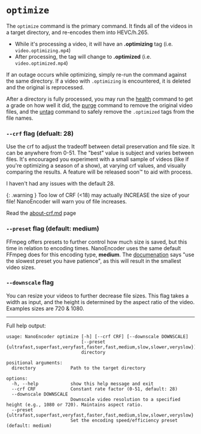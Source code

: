 # `optimize`
The `optimize` command is the primary command. It finds all of the videos in a target directory, and re-encodes them into HEVC/h.265.

- While it's processing a video, it will have an **.optimizing** tag (i.e. `video.optimizing.mp4`)
- After processing, the tag will change to **.optimized** (i.e. `video.optimized.mp4`)

If an outage occurs while optimizing, simply re-run the command against the same directory. If a video with `.optimizing` is encountered, it is deleted and the original is reprocessed.

After a directory is fully processed, you may run the [health](health.md) command to get a grade on how well it did, the [purge](purge.md) command to remove the original video files, and the [untag](untag.md) command to safely remove the `.optimized` tags from the file names.

### `--crf` flag (defualt: 28)
Use the crf to adjust the tradeoff between detail preservation and file size. It can be anywhere from 0-51. The "best" value is subject and varies between files. It's encouraged you experiment with a small sample of videos (like if you're optimizing a season of a show), at varying crf values, and visually comparing the results. A feature will be released soon™ to aid with process.

I haven't had any issues with the default 28.

{: .warning }
Too low of CRF (<18) may actually INCREASE the size of your file! NanoEncoder will warn you of file increases.

Read the [about-crf.md](about‐crf.md) page

### `--preset` flag (default: medium)
FFmpeg offers presets to further control how much size is saved, but this time in relation to encoding times. NanoEncoder uses the same default FFmpeg does for this encoding type, **medium**. The [documenation](https://trac.ffmpeg.org/wiki/Encode/H.265#ConstantRateFactorCRF) says "use the slowest preset you have patience", as this will result in the smallest video sizes.

### `--downscale` flag
You can resize your videos to further decrease file sizes. This flag takes a width as input, and the height is determined by the aspect ratio of the video. Examples sizes are 720 & 1080.

---
Full help output:
```
usage: NanoEncoder optimize [-h] [--crf CRF] [--downscale DOWNSCALE]
                            [--preset {ultrafast,superfast,veryfast,faster,fast,medium,slow,slower,veryslow}]
                            directory

positional arguments:
  directory             Path to the target directory

options:
  -h, --help            show this help message and exit
  --crf CRF             Constant rate factor (0-51, default: 28)
  --downscale DOWNSCALE
                        Downscale video resolution to a specified height (e.g., 1080 or 720). Maintains aspect ratio.
  --preset {ultrafast,superfast,veryfast,faster,fast,medium,slow,slower,veryslow}
                        Set the encoding speed/efficiency preset (default: medium)
```
